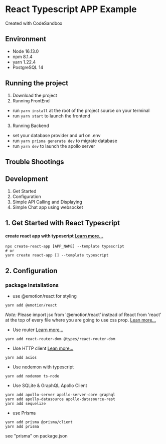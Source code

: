# React Typescript APP Example 
Created with CodeSandbox
## Environment
- Node 16.13.0
- npm 8.1.4
- yarn 1.22.4
- PostgreSQL 14

## Running the project

1. Download the project
2. Running FrontEnd
- run `yarn install` at the root of the project source on your terminal
- run `yarn start` to launch the frontend
3. Running Backend
- set your database provider and url on .env
- run `yarn prisma generate dev` to migrate database
- run `yarn dev` to launch the apollo server

## Trouble Shootings

## Development
1. Get Started
2. Configuration
3. Simple API Calling and Displaying
4. Simple Chat app using websocket
## 1. Get Started with React Typescript

#### create react app with typescript [Learn more...](https://create-react-app.dev/docs/adding-typescript/)
```
npx create-react-app [APP_NAME] --template typescript
# or
yarn create react-app [] --template typescript
```
## 2. Configuration
### package Installations
- use @emotion/react for styling
```
yarn add @emotion/react
```
_Note:_ Please import jsx from '@emotion/react' instead of React from 'react' at the top of every file where you are going to use css prop.
[Lean more...](https://emotion.sh/docs/css-prop#jsx-pragma)
- Use router [Learn more...](https://www.npmjs.com/package/react-router-dom)
``` 
yarn add react-router-dom @types/react-router-dom
```
- Use HTTP client [Lean more...](https://www.npmjs.com/package/axios)
```
yarn add axios
```
- Use nodemon with typescript
```
yarn add nodemon ts-node
```
- Use SQLite & GraphQL Apollo Client
``` 
yarn add apollo-server apollo-server-core graphql 
yarn add apollo-datasource apollo-datasource-rest 
yarn add sequelize
```
- use Prisma 
```
yarn add prisma @prisma/client
yarn add prisma
```
see "prisma" on package.json